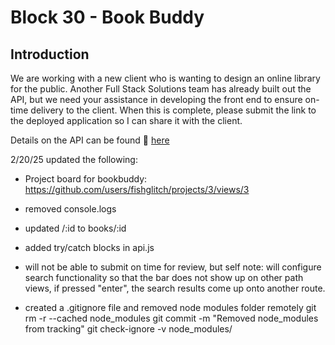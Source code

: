 # Block 30 - Book Buddy

## Introduction

We are working with a new client who is wanting to design an online library for the public. Another Full Stack Solutions team has already built out the API, but we need your assistance in developing the front end to ensure on-time delivery to the client. When this is complete, please submit the link to the deployed application so I can share it with the client.

Details on the API can be found 🔗 [here](https://fsa-book-buddy-b6e748d1380d.herokuapp.com/docs/)


2/20/25 updated the following:

- Project board for bookbuddy: https://github.com/users/fishglitch/projects/3/views/3
- removed console.logs
- updated /:id to books/:id
- added try/catch blocks in api.js
- will not be able to submit on time for review, but self note: will configure search functionality so that the bar does not show up on other path views, if pressed "enter", the search results come up onto another route.

- created a .gitignore file and removed node modules folder remotely
git rm -r --cached node_modules
git commit -m "Removed node_modules from tracking"
git check-ignore -v node_modules/
